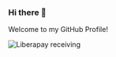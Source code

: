 ### Hi there 👋
Welcome to my GitHub Profile!

![Liberapay receiving](https://img.shields.io/liberapay/receives/Tacosheel)
